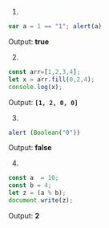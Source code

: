 1.
```js
var a = 1 == "1"; alert(a)
```
Output: **true**

2.
```js
const arr=[1,2,3,4];
let x = arr.fill(0,2,4);
console.log(x);
```
Output: **`[1, 2, 0, 0]`**

3.
```js
alert (Boolean("0"))
```
Output: **false**

4.
```js
const a  = 10;
const b = 4;
let z = (a % b);
document.write(z);
```
Output: **2**
